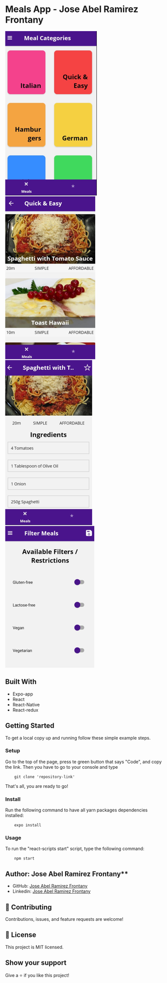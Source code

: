 # Meals App - Jose Abel Ramirez Frontany

![screenshot](./meals_app_screenshot1.png)
![screenshot](./meals_app_screenshot2.png)
![screenshot](./meals_app_screenshot3.png)
![screenshot](./meals_app_screenshot4.png)

## Built With

- Expo-app
- React
- React-Native
- React-redux

## Getting Started

To get a local copy up and running follow these simple example steps.

### Setup

Go to the top of the page, press te green button that says "Code", and copy the link. Then you have to go to your console and type

```
    git clone 'repository-link'
```

That's all, you are ready to go!

### Install

Run the following command to have all yarn packages dependencies installed:

```
    expo install
```

### Usage

To run the "react-scripts start" script, type the following command:

```
    npm start
```

## Author: Jose Abel Ramirez Frontany\*\*

- GitHub: [Jose Abel Ramirez Frontany](https://github.com/jose-Abel)
- Linkedin: [Jose Abel Ramirez Frontany](www.linkedin.com/in/joseabelramirezfrontany)

## 🤝 Contributing

Contributions, issues, and feature requests are welcome!

## 📝 License

This project is MIT licensed.

## Show your support

Give a ⭐️ if you like this project!
